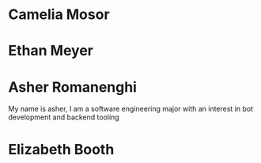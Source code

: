 # Camelia Mosor
# Ethan Meyer
# Asher Romanenghi
My name is asher, I am a software engineering major with an interest in bot development and backend tooling
# Elizabeth Booth
